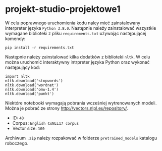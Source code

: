 # projekt-studio-projektowe1

W celu poprawnego uruchomienia kodu naley mieć zainstalowany interpreter języka `Python 3.8.0`.
Następnie należy zainstalować wszystkie wymagane biblioteki z pliku `requirements.txt` używając następującej komendy:

```
pip install -r requirements.txt
```

Następnie należy zainstalować kilka dodatków z biblioteki `nltk`. W celu można uruchomić interaktywny intrpreter języka Python oraz wykonać następujący kod:

```
import nltk
nltk.download('stopwords')
nltk.download('wordnet')
nltk.download('omw-1.4')
nltk.download('punkt')
```

Niektóre notebooki wymagają pobrania wcześniej wytrenowanych modeli. Można je pobrać ze strony http://vectors.nlpl.eu/repository/.
- ID: `40`
- Corpus: `English CoNLL17 corpus`
- Vector size: `100`

Archiwum `.zip` należy rozpakować w folderze `pretrained_models` katalogu roboczego.
